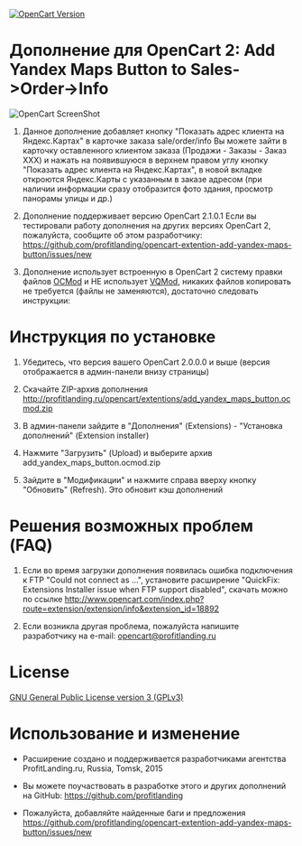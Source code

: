 [![OpenCart Version](https://img.shields.io/badge/opencart-2.1.0.1-blue.svg)](http://www.opencart.com/index.php?route=download/download)

# Дополнение для OpenCart 2: Add Yandex Maps Button to Sales->Order->Info

![OpenCart ScreenShot](https://github.com/profitlanding/opencart-extention-add-yandex-maps-button/blob/master/images/screenshot.png)

1. Данное дополнение добавляет кнопку "Показать адрес клиента на Яндекс.Картах" в карточке заказа sale/order/info
Вы можете зайти в карточку оставленного клиентом заказа (Продажи - Заказы - Заказ XXX)
и нажать на появившуюся в верхнем правом углу кнопку "Показать адрес клиента на Яндекс.Картах",
в новой вкладке откроются Яндекс.Карты с указанным в заказе адресом
(при наличии информации сразу отобразится фото здания, просмотр панорамы улицы и др.)

2. Дополнение поддерживает версию OpenCart 2.1.0.1
Если вы тестировали работу дополнения на других версиях OpenCart 2,
пожалуйста, сообщите об этом разработчику:
https://github.com/profitlanding/opencart-extention-add-yandex-maps-button/issues/new

3. Дополнение использует встроенную в OpenCart 2 систему правки файлов [OCMod](https://github.com/opencart/opencart/wiki/Modification-System) и НЕ использует [VQMod](https://github.com/vqmod/vqmod),
никаких файлов копировать не требуется (файлы не заменяются), достаточно следовать инструкции:


# Инструкция по установке 

1. Убедитесь, что версия вашего OpenCart 2.0.0.0 и выше (версия отображается в админ-панели внизу страницы)

2. Скачайте ZIP-архив дополнения http://profitlanding.ru/opencart/extentions/add_yandex_maps_button.ocmod.zip

3. В админ-панели зайдите в "Дополнения" (Extensions) - "Установка дополнений" (Extension installer)

4. Нажмите "Загрузить" (Upload) и выберите архив add_yandex_maps_button.ocmod.zip

5. Зайдите в "Модификации" и нажмите справа вверху кнопку "Обновить" (Refresh). Это обновит кэш дополнений


# Решения возможных проблем (FAQ)

1. Если во время загрузки дополнения появилась ошибка подключения к FTP "Could not connect as ...", установите расширение 
"QuickFix: Extensions Installer issue when FTP support disabled", скачать можно по ссылке
http://www.opencart.com/index.php?route=extension/extension/info&extension_id=18892

2. Если возникла другая проблема, пожалуйста напишите разработчику на e-mail: opencart@profitlanding.ru


# License
[GNU General Public License version 3 (GPLv3)](https://github.com/opencart/opencart/blob/master/license.txt)

# Использование и изменение
- Расширение создано и поддерживается разработчиками агентства ProfitLanding.ru, Russia, Tomsk, 2015

- Вы можете поучаствовать в разработке этого и других дополнений на GitHub: https://github.com/profitlanding

- Пожалуйста, добавляйте найденные баги и предложения https://github.com/profitlanding/opencart-extention-add-yandex-maps-button/issues/new
